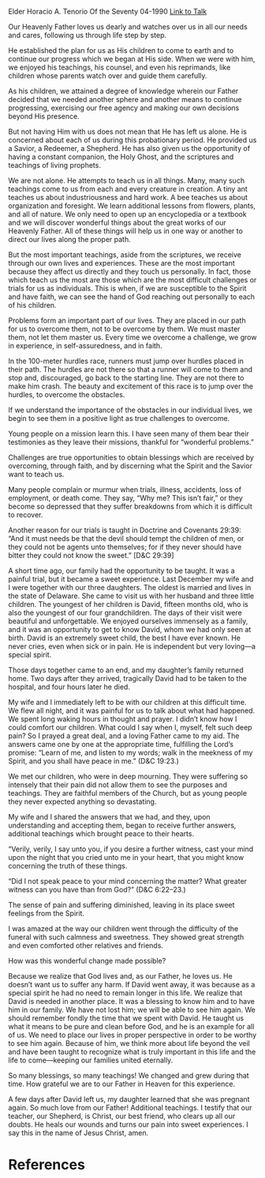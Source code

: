Elder Horacio A. Tenorio
Of the Seventy
04-1990
[Link to Talk](https://www.churchofjesuschrist.org/study/general-conference/1990/04/teachings-of-a-loving-father?lang=eng)

Our Heavenly Father loves us dearly and watches over us in all our needs and cares, following us through life step by step.

He established the plan for us as His children to come to earth and to continue our progress which we began at His side. When we were with him, we enjoyed his teachings, his counsel, and even his reprimands, like children whose parents watch over and guide them carefully.

As his children, we attained a degree of knowledge wherein our Father decided that we needed another sphere and another means to continue progressing, exercising our free agency and making our own decisions beyond His presence.

But not having Him with us does not mean that He has left us alone. He is concerned about each of us during this probationary period. He provided us a Savior, a Redeemer, a Shepherd. He has also given us the opportunity of having a constant companion, the Holy Ghost, and the scriptures and teachings of living prophets.

We are not alone. He attempts to teach us in all things. Many, many such teachings come to us from each and every creature in creation. A tiny ant teaches us about industriousness and hard work. A bee teaches us about organization and foresight. We learn additional lessons from flowers, plants, and all of nature. We only need to open up an encyclopedia or a textbook and we will discover wonderful things about the great works of our Heavenly Father. All of these things will help us in one way or another to direct our lives along the proper path.

But the most important teachings, aside from the scriptures, we receive through our own lives and experiences. These are the most important because they affect us directly and they touch us personally. In fact, those which teach us the most are those which are the most difficult challenges or trials for us as individuals. This is when, if we are susceptible to the Spirit and have faith, we can see the hand of God reaching out personally to each of his children.

Problems form an important part of our lives. They are placed in our path for us to overcome them, not to be overcome by them. We must master them, not let them master us. Every time we overcome a challenge, we grow in experience, in self-assuredness, and in faith.

In the 100-meter hurdles race, runners must jump over hurdles placed in their path. The hurdles are not there so that a runner will come to them and stop and, discouraged, go back to the starting line. They are not there to make him crash. The beauty and excitement of this race is to jump over the hurdles, to overcome the obstacles.

If we understand the importance of the obstacles in our individual lives, we begin to see them in a positive light as true challenges to overcome.

Young people on a mission learn this. I have seen many of them bear their testimonies as they leave their missions, thankful for “wonderful problems.”

Challenges are true opportunities to obtain blessings which are received by overcoming, through faith, and by discerning what the Spirit and the Savior want to teach us.

Many people complain or murmur when trials, illness, accidents, loss of employment, or death come. They say, “Why me? This isn’t fair,” or they become so depressed that they suffer breakdowns from which it is difficult to recover.

Another reason for our trials is taught in Doctrine and Covenants 29:39: “And it must needs be that the devil should tempt the children of men, or they could not be agents unto themselves; for if they never should have bitter they could not know the sweet.” [D&C 29:39]

A short time ago, our family had the opportunity to be taught. It was a painful trial, but it became a sweet experience. Last December my wife and I were together with our three daughters. The oldest is married and lives in the state of Delaware. She came to visit us with her husband and three little children. The youngest of her children is David, fifteen months old, who is also the youngest of our four grandchildren. The days of their visit were beautiful and unforgettable. We enjoyed ourselves immensely as a family, and it was an opportunity to get to know David, whom we had only seen at birth. David is an extremely sweet child, the best I have ever known. He never cries, even when sick or in pain. He is independent but very loving—a special spirit.

Those days together came to an end, and my daughter’s family returned home. Two days after they arrived, tragically David had to be taken to the hospital, and four hours later he died.

My wife and I immediately left to be with our children at this difficult time. We flew all night, and it was painful for us to talk about what had happened. We spent long waking hours in thought and prayer. I didn’t know how I could comfort our children. What could I say when I, myself, felt such deep pain? So I prayed a great deal, and a loving Father came to my aid. The answers came one by one at the appropriate time, fulfilling the Lord’s promise: “Learn of me, and listen to my words; walk in the meekness of my Spirit, and you shall have peace in me.” (D&C 19:23.)

We met our children, who were in deep mourning. They were suffering so intensely that their pain did not allow them to see the purposes and teachings. They are faithful members of the Church, but as young people they never expected anything so devastating.

My wife and I shared the answers that we had, and they, upon understanding and accepting them, began to receive further answers, additional teachings which brought peace to their hearts.

“Verily, verily, I say unto you, if you desire a further witness, cast your mind upon the night that you cried unto me in your heart, that you might know concerning the truth of these things.

“Did I not speak peace to your mind concerning the matter? What greater witness can you have than from God?” (D&C 6:22–23.)

The sense of pain and suffering diminished, leaving in its place sweet feelings from the Spirit.

I was amazed at the way our children went through the difficulty of the funeral with such calmness and sweetness. They showed great strength and even comforted other relatives and friends.

How was this wonderful change made possible?

Because we realize that God lives and, as our Father, he loves us. He doesn’t want us to suffer any harm. If David went away, it was because as a special spirit he had no need to remain longer in this life. We realize that David is needed in another place. It was a blessing to know him and to have him in our family. We have not lost him; we will be able to see him again. We should remember fondly the time that we spent with David. He taught us what it means to be pure and clean before God, and he is an example for all of us. We need to place our lives in proper perspective in order to be worthy to see him again. Because of him, we think more about life beyond the veil and have been taught to recognize what is truly important in this life and the life to come—keeping our families united eternally.

So many blessings, so many teachings! We changed and grew during that time. How grateful we are to our Father in Heaven for this experience.

A few days after David left us, my daughter learned that she was pregnant again. So much love from our Father! Additional teachings. I testify that our teacher, our Shepherd, is Christ, our best friend, who clears up all our doubts. He heals our wounds and turns our pain into sweet experiences. I say this in the name of Jesus Christ, amen.

# References
